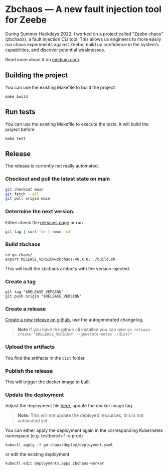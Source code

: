 # Zbchaos — A new fault injection tool for Zeebe

During Summer Hackdays 2022, I worked on a project called “Zeebe chaos” (zbchaos), a fault injection CLI tool. 
This allows us engineers to more easily run chaos experiments against Zeebe, build up confidence in the system’s capabilities, 
and discover potential weaknesses.

Read more about it on [medium.com](https://medium.com/@zelldon91/zbchaos-a-new-fault-injection-tool-for-zeebe-cbda56c5ba8d)

## Building the project

You can use the existing Makefile to build the project:

```
make build
```

## Run tests

You can use the existing Makefile to execute the tests, it will build the project before

```
make test
```

## Release

The release is currently not really automated.

### Checkout and pull the latest state on main 
```sh
git checkout main
git fetch --all
git pull origin main
```
### Determine the next version.
  Either check the [releases page](https://github.com/zeebe-io/zeebe-chaos/releases/) or run
```sh
git tag | sort -Vr | head -n1
```
### Build zbchaos

```
cd go-chaos/
export RELEASE_VERSION=zbchaos-v0.X.0; ./build.sh
```
This will built the zbchaos artifacts with the version injected.

### Create a tag

```
git tag "$RELEASE_VERSION"
git push origin "$RELEASE_VERSION"
```

### Create a release

[Create a new release on github](https://github.com/zeebe-io/zeebe-chaos/releases/new), use the autogenerated changelog.

> **Note**
> If you have the github cli installed you can use:
> `gh release create "$RELEASE_VERSION" --generate-notes ./dist/*`

### Upload the artifacts
You find the artifacts in the `dist` folder.

### Publish the release
This will trigger the docker image to built

### Update the deployment

Adjust the deployment file [here](https://github.com/zeebe-io/zeebe-chaos/blob/main/go-chaos/deploy/deployment.yaml), update the docker image tag.

> **Note:**
> This will not update the deployed resources, this is not automated yet.

You can either apply the deployment again in the corresponding Kubernetes namespace (e.g. testbench-1-x-prod)

```
kubectl apply -f go-chaos/deploy/deployment.yaml 
```

or edit the existing deployment

```
kubectl edit deployments.apps zbchaos-worker
```

